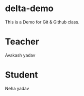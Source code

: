   # delta-demo
This is a Demo for Git &amp; Github class.
# Teacher
Avakash yadav

# Student
Neha yadav